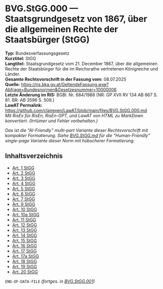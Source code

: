 # BVG.StGG.000 — Staatsgrundgesetz von 1867, über die allgemeinen Rechte der Staatsbürger (StGG)
**Typ:** Bundesverfassungsgesetz  
**Kurztitel:** StGG  
**Langtitel:** Staatsgrundgesetz vom 21. December 1867, über die allgemeinen Rechte der Staatsbürger für die im Reichsrathe vertretenen Königreiche und Länder.  
**Gesamte Rechtsvorschrift in der Fassung vom:** 08.07.2025  
**Quelle:** https://ris.bka.gv.at/GeltendeFassung.wxe?Abfrage=Bundesnormen&Gesetzesnummer=10000006  
**Letzte Änderung im RIS:** BGBl. Nr. 684/1988 (NR: GP XVII RV 134 AB 667 S. 81. BR: AB 3596 S. 509.)  
**LawAT Permalink:** https://github.com/clairexen/LawAT/blob/main/files/BVG.StGG.000.md  
*Mit RisEx für RisEn, RisEn-GPT, und LawAT von HTML zu MarkDown konvertiert. (Irrtümer und Fehler vorbehalten.)*

*Das ist die "AI-Friendly" multi-part Variante dieser Rechtsvorschrift mit kompakter Formatierung. Siehe [BVG.StGG.md](BVG.StGG.md) für die "Human-Friendly" single-page Variante dieser Norm mit hübscherer Formatierung.*

## Inhaltsverzeichnis

* [Art. 1 StGG](BVG.StGG.001.md#art-1-stgg)  
* [Art. 2 StGG](BVG.StGG.001.md#art-2-stgg)  
* [Art. 3 StGG](BVG.StGG.001.md#art-3-stgg)  
* [Art. 4 StGG](BVG.StGG.001.md#art-4-stgg)  
* [Art. 5 StGG](BVG.StGG.001.md#art-5-stgg)  
* [Art. 6 StGG](BVG.StGG.001.md#art-6-stgg)  
* [Art. 7 StGG](BVG.StGG.001.md#art-7-stgg)  
* [Art. 9 StGG](BVG.StGG.001.md#art-9-stgg)  
* [Art. 10 StGG](BVG.StGG.001.md#art-10-stgg)  
* [Art. 10a StGG](BVG.StGG.001.md#art-10a-stgg)  
* [Art. 11 StGG](BVG.StGG.001.md#art-11-stgg)  
* [Art. 12 StGG](BVG.StGG.001.md#art-12-stgg)  
* [Art. 13 StGG](BVG.StGG.001.md#art-13-stgg)  
* [Art. 14 StGG](BVG.StGG.001.md#art-14-stgg)  
* [Art. 15 StGG](BVG.StGG.001.md#art-15-stgg)  
* [Art. 16 StGG](BVG.StGG.001.md#art-16-stgg)  
* [Art. 17 StGG](BVG.StGG.001.md#art-17-stgg)  
* [Art. 17a StGG](BVG.StGG.001.md#art-17a-stgg)  
* [Art. 18 StGG](BVG.StGG.001.md#art-18-stgg)  
* [Art. 19 StGG](BVG.StGG.001.md#art-19-stgg)  
* [Art. 20 StGG](BVG.StGG.001.md#art-20-stgg)

`END-OF-DATA-FILE` *(fortges. in [BVG.StGG.001](BVG.StGG.001.md))*
